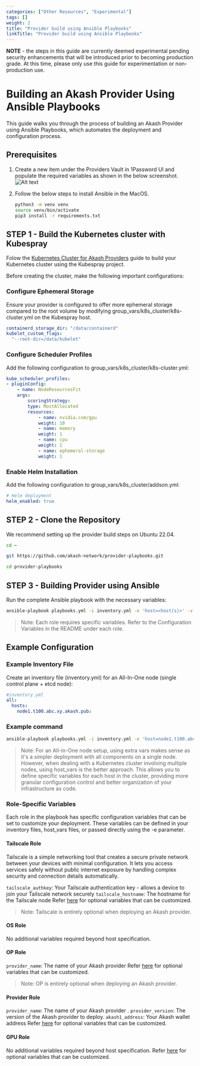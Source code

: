 ```yaml
---
categories: ["Other Resources", "Experimental"]
tags: []
weight: 2
title: "Provider build using Ansible Playbooks"
linkTitle: "Provider build using Ansible Playbooks"
---
```


**NOTE** - the steps in this guide are currently deemed experimental pending security enhancements that will be introduced prior to becoming production grade. At this time, please only use this guide for experimentation or non-production use.

# Building an Akash Provider Using Ansible Playbooks
This guide walks you through the process of building an Akash Provider using Ansible Playbooks, which automates the deployment and configuration process.

## Prerequisites
1. Create a new item under the Providers Vault in 1Password UI and populate the required variables as shown in the below screenshot.
![Alt text](../../../../../../../website/public/images/1Password.png)

2. Follow the below steps to install Ansible in the MacOS.
    ```bash
    python3 -m venv venv
    source venv/bin/activate
    pip3 install -r requirements.txt
    ```
## STEP 1 - Build the Kubernetes cluster with Kubespray
Folow the [Kubernetes Cluster for Akash Providers](https://akash.network/docs/providers/build-a-cloud-provider/akash-cli/kubernetes-cluster-for-akash-providers/kubernetes-cluster-for-akash-providers/) guide to build your Kubernetes cluster using the Kubespray project.

Before creating the cluster, make the following important configurations:

### Configure Ephemeral Storage
Ensure your provider is configured to offer more ephemeral storage compared to the root volume by modifying group_vars/k8s_cluster/k8s-cluster.yml on the Kubespray host.
```yml
containerd_storage_dir: "/data/containerd"
kubelet_custom_flags:
  "--root-dir=/data/kubelet"
```

### Configure Scheduler Profiles
Add the following configuration to group_vars/k8s_cluster/k8s-cluster.yml:
```yml
kube_scheduler_profiles:
- pluginConfig:
    - name: NodeResourcesFit
    args:
        scoringStrategy:
        type: MostAllocated
        resources:
            - name: nvidia.com/gpu
            weight: 10
            - name: memory
            weight: 1
            - name: cpu
            weight: 1
            - name: ephemeral-storage
            weight: 1
```

### Enable Helm Installation
Add the following configuration to group_vars/k8s_cluster/addson.yml:

```yml
# Helm deployment
helm_enabled: true
```


## STEP 2 - Clone the Repository
We recommend setting up the provider build steps on Ubuntu 22.04.

```bash
cd ~

git https://github.com/akash-network/provider-playbooks.git

cd provider-playbooks
```

## STEP 3 - Building Provider using Ansible
Run the complete Ansible playbook with the necessary variables:

```bash
ansible-playbook playbooks.yml -i inventory.yml -e 'host=<host(s)>' -v
```

> Note: Each role requires specific variables. Refer to the Configuration Variables in the README under each role.

## Example Configuration
### Example Inventory File

Create an inventory file (inventory.yml) for an All-In-One node (single control plane + etcd node):

```yml
#inventory.yml
all:
  hosts:
    node1.t100.abc.xy.akash.pub:
```

### Example command
```bash
ansible-playbook playbooks.yml -i inventory.yml -e 'host=node1.t100.abc.xy.akash.pub tailscale_authkey='tskey-authxxxx' tailscale_hostname=node1.t100.abc.xy.akash.pub provider_name=t100.abc.xy.akash.pub provider_version=0.6.9' -v
```
> Note: For an All-in-One node setup, using extra vars makes sense as it's a simpler deployment with all components on a single node.
However, when dealing with a Kubernetes cluster involving multiple nodes, using host_vars is the better approach. This allows you to define specific variables for each host in the cluster, providing more granular configuration control and better organization of your infrastructure as code.

### Role-Specific Variables
Each role in the playbook has specific configuration variables that can be set to customize your deployment. These variables can be defined in your inventory files, host_vars files, or passed directly using the -e parameter.

#### Tailscale Role
Tailscale is a simple networking tool that creates a secure private network between your devices with minimal configuration. It lets you access services safely without public internet exposure by handling complex security and connection details automatically.

`tailscale_authkey`: Your Tailscale authentication key -  allows a device to join your Tailscale network securely
`tailscale_hostname`: The hostname for the Tailscale node
Refer [here](https://github.com/akash-network/provider-playbooks/blob/main/roles/tailscale/README.md#configuration-variables) for optional variables that can be customized.

> Note: Tailscale is entirely optional when deploying an Akash provider.

#### OS Role
No additional variables required beyond host specification.

#### OP Role
`provider_name`: The name of your Akash provider
Refer [here](https://github.com/akash-network/provider-playbooks/blob/main/roles/op/README.md#configuration-variables) for optional variables that can be customized.

> Note: OP is entirely optional when deploying an Akash provider.

#### Provider Role

`provider_name`: The name of your Akash provider .
`provider_version`: The version of the Akash provider to deploy.
`akash1_address`: Your Akash wallet address
Refer [here](https://github.com/akash-network/provider-playbooks/blob/main/roles/provider/README.md#configuration-variables) for optional variables that can be customized.

#### GPU Role
No additional variables required beyond host specification.
Refer [here](https://github.com/akash-network/provider-playbooks/blob/main/roles/provider/README.md#configuration-variables) for optional variables that can be customized.
